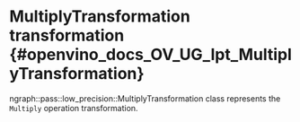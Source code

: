 # MultiplyTransformation transformation {#openvino_docs_OV_UG_lpt_MultiplyTransformation}

ngraph::pass::low_precision::MultiplyTransformation class represents the `Multiply` operation transformation.